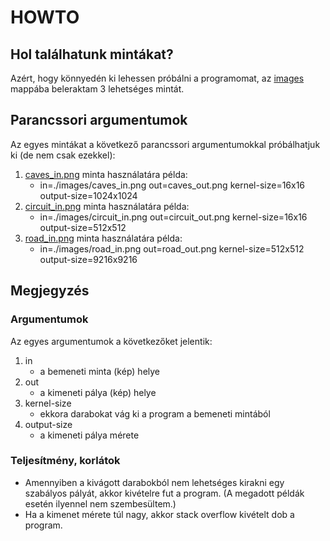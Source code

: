 # HOWTO

## Hol találhatunk mintákat?

Azért, hogy könnyedén ki lehessen próbálni a programomat, az [images](./images)
mappába beleraktam 3 lehetséges mintát.

## Parancssori argumentumok

Az egyes mintákat a következő parancssori argumentumokkal próbálhatjuk ki (de nem csak ezekkel):

1. [caves_in.png](./images/caves_in.png) minta használatára példa:
    * in=./images/caves_in.png out=caves_out.png kernel-size=16x16 output-size=1024x1024
2. [circuit_in.png](./images/circuit_in.png) minta használatára példa:
    * in=./images/circuit_in.png out=circuit_out.png kernel-size=16x16 output-size=512x512
3. [road_in.png](./images/road_in.png) minta használatára példa:
    * in=./images/road_in.png out=road_out.png kernel-size=512x512 output-size=9216x9216

## Megjegyzés

### Argumentumok

Az egyes argumentumok a következőket jelentik:

1. in
    * a bemeneti minta (kép) helye
2. out
    * a kimeneti pálya (kép) helye
3. kernel-size
    * ekkora darabokat vág ki a program a bemeneti mintából
4. output-size
    * a kimeneti pálya mérete

### Teljesítmény, korlátok

* Amennyiben a kivágott darabokból nem lehetséges kirakni egy szabályos pályát, akkor kivételre fut a program. (A
  megadott példák esetén ilyennel nem szembesültem.)
* Ha a kimenet mérete túl nagy, akkor stack overflow kivételt dob a program.